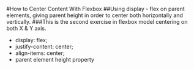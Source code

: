 #How to Center Content With Flexbox
##Using display - flex on parent elements, giving parent height in order to center both horizontally and vertically.
###This is the second exercise in flexbox model centering on both X & Y axis.
- display: flex;
- justify-content: center;
- align-items: center;
- parent element height property
